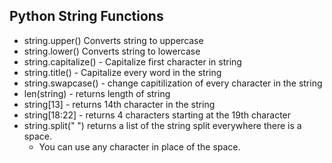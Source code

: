 ## Python String Functions


* string.upper() Converts string to uppercase
* string.lower() Converts string to lowercase
* string.capitalize() - Capitalize first character in string
* string.title() - Capitalize every word in the string
* string.swapcase() - change capitilization of every character in the string
* len(string) - returns length of string
* string[13] - returns 14th character in the string
* string[18:22] - returns 4 characters starting at the 19th character
* string.split(" ") returns a list of the string split everywhere there is a space.
   * You can use any character in place of the space.
